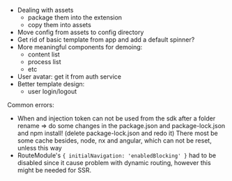 - Dealing with assets
  - package them into the extension
  - copy them into assets
- Move config from assets to config directory
- Get rid of basic template from app and add a default spinner?
- More meaningful components for demoing:
  - content list
  - process list
  - etc
- User avatar: get it from auth service
- Better template design:
  - user login/logout

Common errors:
- When and injection token can not be used from the sdk after a folder rename => do some changes in the package.json and package-lock.json and npm install! (delete package-lock.json and redo it) There most be some cache besides, node, nx and angular, which can not be reset, unless this way
- RouteModule's `{ initialNavigation: 'enabledBlocking' }` had to be disabled since it cause problem with dynamic routing, however this might be needed for SSR.

